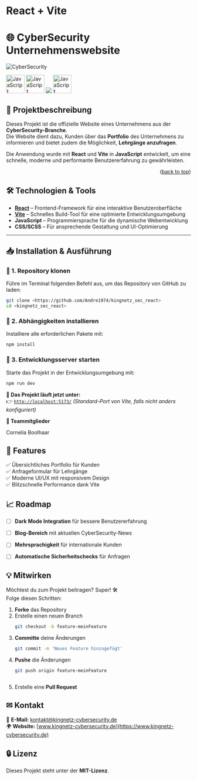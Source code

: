 # React + Vite


# 🌐 CyberSecurity Unternehmenswebsite

![CyberSecurity](https://img.shields.io/badge/CyberSecurity-Secure-blue?style=for-the-badge&logo=cybersecurity&logoColor=white)

<img src="https://upload.wikimedia.org/wikipedia/commons/6/6a/JavaScript-logo.png" alt="JavaScript" width="50"> <img src= "https://img.shields.io/badge/React-20232A?style=for-the-badge&logo=react&logoColor=61DAFB" alt="JavaScript" width="50"> <img src="https://img.shields.io/badge/JavaScript-F7DF1E?style=for-the-badge&logo=javascript&logoColor=black"> <img src="https://img.shields.io/badge/CSS-1572B6?style=for-the-badge&logo=css3&logoColor=white" alt="JavaScript" width="50">




## 🚀 Projektbeschreibung

Dieses Projekt ist die offizielle Website eines Unternehmens aus der **CyberSecurity-Branche**.  
Die Website dient dazu, Kunden über das **Portfolio** des Unternehmens zu informieren und bietet zudem die Möglichkeit, **Lehrgänge anzufragen**.

Die Anwendung wurde mit **React** und **Vite** in **JavaScript** entwickelt, um eine schnelle, moderne und performante Benutzererfahrung zu gewährleisten.

<p align="right">(<a href="#readme-top">back to top</a>)</p>

## 🛠️ Technologien & Tools

- **[React](https://reactjs.org/)** – Frontend-Framework für eine interaktive Benutzeroberfläche
- **[Vite](https://vitejs.dev/)** – Schnelles Build-Tool für eine optimierte Entwicklungsumgebung
- **JavaScript** – Programmiersprache für die dynamische Webentwicklung
- **CSS/SCSS** – Für ansprechende Gestaltung und UI-Optimierung

---

## 📥 Installation & Ausführung

### 📌 1. Repository klonen

Führe im Terminal folgenden Befehl aus, um das Repository von GitHub zu laden:

```sh
git clone <https://github.com/Andre1974/kingnetz_sec_react>
cd <kingnetz_sec_react>
```


### 📌 2. Abhängigkeiten installieren

Installiere alle erforderlichen Pakete mit:

```sh
npm install
```

### 📌 3. Entwicklungsserver starten

Starte das Projekt in der Entwicklungsumgebung mit:

```sh
npm run dev
```

**📌 Das Projekt läuft jetzt unter:**  
👉 [`http://localhost:5173/`](http://localhost:5173/) _(Standard-Port von Vite, falls nicht anders konfiguriert)_



**👥 Teammitglieder**

Cornelia Boolhaar

## 🎯 Features

✅ Übersichtliches Portfolio für Kunden  
✅ Anfrageformular für Lehrgänge  
✅ Moderne UI/UX mit responsivem Design  
✅ Blitzschnelle Performance dank Vite



## 📈 Roadmap

- [ ] **Dark Mode Integration** für bessere Benutzererfahrung
- [ ] **Blog-Bereich** mit aktuellen CyberSecurity-News
- [ ] **Mehrsprachigkeit** für internationale Kunden
- [ ] **Automatische Sicherheitschecks** für Anfragen



## 💡 Mitwirken

Möchtest du zum Projekt beitragen? Super! 🛠  
Folge diesen Schritten:

1. **Forke** das Repository
2. Erstelle einen neuen Branch
   ```sh
   git checkout -b feature-meinFeature
   ```
3. **Committe** deine Änderungen
   ```sh
   git commit -m 'Neues Feature hinzugefügt'
   ```
4. **Pushe** die Änderungen
   ```sh
   git push origin feature-meinFeature
   ```
   ```

5. Erstelle eine **Pull Request**



## ✉ Kontakt

📧 **E-Mail:** [kontakt@kingnetz-cybersecurity.de](mailto:kontakt@kingnetz-cybersecurity.de)  
🌍 **Website:** [www.kingnetz-cybersecurity.de](https://www.kingnetz-cybersecurity.de)



## 🔒 Lizenz

Dieses Projekt steht unter der **MIT-Lizenz**.




